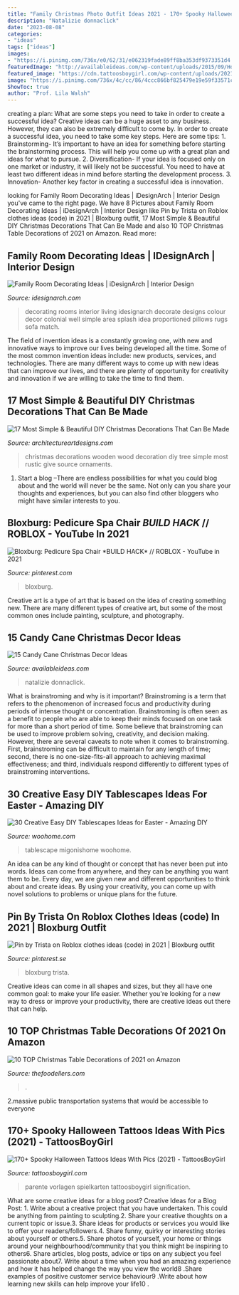 ```yaml
---
title: "Family Christmas Photo Outfit Ideas 2021 - 170+ Spooky Halloween Tattoos Ideas With Pics (2021)"
description: "Natalizie donnaclick"
date: "2023-08-08"
categories:
- "ideas"
tags: ["ideas"]
images:
- "https://i.pinimg.com/736x/e0/62/31/e062319fade89ff8ba353df9373351d4.jpg"
featuredImage: "http://availableideas.com/wp-content/uploads/2015/09/Homemade-Christmas-Decorations-with-candy-cane-christmas-sweets.jpg"
featured_image: "https://cdn.tattoosboygirl.com/wp-content/uploads/2021/08/Halloween-Tattoo-designs-139.jpg"
image: "https://i.pinimg.com/736x/4c/cc/86/4ccc866bf825479e19e59f33571c6332.jpg"
ShowToc: true
author: "Prof. Lila Walsh"
---
```



creating a plan: What are some steps you need to take in order to create a successful idea?
Creative ideas can be a huge asset to any business. However, they can also be extremely difficult to come by. In order to create a successful idea, you need to take some key steps. Here are some tips: 1. Brainstorming- It’s important to have an idea for something before starting the brainstorming process. This will help you come up with a great plan and ideas for what to pursue. 2. Diversification- If your idea is focused only on one market or industry, it will likely not be successful. You need to have at least two different ideas in mind before starting the development process. 3. Innovation- Another key factor in creating a successful idea is innovation.

	

		
looking for Family Room Decorating Ideas | iDesignArch | Interior Design you've came to the right page. We have 8 Pictures about Family Room Decorating Ideas | iDesignArch | Interior Design like Pin by Trista on Roblox clothes ideas (code) in 2021 | Bloxburg outfit, 17 Most Simple &amp; Beautiful DIY Christmas Decorations That Can Be Made and also 10 TOP Christmas Table Decorations of 2021 on Amazon. Read more:
		
    
## Family Room Decorating Ideas | IDesignArch | Interior Design

<img loading=lazy src="https://www.idesignarch.com/wp-content/uploads/Family-Room-Decorating-Ideas_3.jpg" onerror="this.onerror=null;this.src='https://tse4.mm.bing.net/th?id=OIP.f7v0uGtLd3qNuY8U6UnLtwHaJL&amp;pid=15.1';" alt="Family Room Decorating Ideas | iDesignArch | Interior Design">

_Source: idesignarch.com_

>decorating rooms interior living idesignarch decorate designs colour decor colonial well simple area splash idea proportioned pillows rugs sofa match. 

	

The field of invention ideas is a constantly growing one, with new and innovative ways to improve our lives being developed all the time. Some of the most common invention ideas include: new products, services, and technologies. There are many different ways to come up with new ideas that can improve our lives, and there are plenty of opportunity for creativity and innovation if we are willing to take the time to find them.

    
## 17 Most Simple &amp; Beautiful DIY Christmas Decorations That Can Be Made

<img loading=lazy src="https://www.architectureartdesigns.com/wp-content/uploads/2015/11/875.jpg" onerror="this.onerror=null;this.src='https://tse3.mm.bing.net/th?id=OIP.bbAeDZpaUKM6V-mduJ-2ewHaIb&amp;pid=15.1';" alt="17 Most Simple &amp; Beautiful DIY Christmas Decorations That Can Be Made">

_Source: architectureartdesigns.com_

>christmas decorations wooden wood decoration diy tree simple most rustic give source ornaments. 

	

1. Start a blog –There are endless possibilities for what you could blog about and the world will never be the same. Not only can you share your thoughts and experiences, but you can also find other bloggers who might have similar interests to you. 

    
## Bloxburg: Pedicure Spa Chair *BUILD HACK* // ROBLOX - YouTube In 2021

<img loading=lazy src="https://i.pinimg.com/736x/4c/cc/86/4ccc866bf825479e19e59f33571c6332.jpg" onerror="this.onerror=null;this.src='https://tse2.mm.bing.net/th?id=OIP.YZpGSrkYyWgDgA7rrsfIOgHaEK&amp;pid=15.1';" alt="Bloxburg: Pedicure Spa Chair *BUILD HACK* // ROBLOX - YouTube in 2021">

_Source: pinterest.com_

>bloxburg. 

	

Creative art is a type of art that is based on the idea of creating something new. There are many different types of creative art, but some of the most common ones include painting, sculpture, and photography.

    
## 15 Candy Cane Christmas Decor Ideas

<img loading=lazy src="http://availableideas.com/wp-content/uploads/2015/09/Homemade-Christmas-Decorations-with-candy-cane-christmas-sweets.jpg" onerror="this.onerror=null;this.src='https://tse1.mm.bing.net/th?id=OIP.PdvpF7do-rjnnOYIPRJ82AHaLH&amp;pid=15.1';" alt="15 Candy Cane Christmas Decor Ideas">

_Source: availableideas.com_

>natalizie donnaclick. 

	

What is brainstroming and why is it important?
Brainstroming is a term that refers to the phenomenon of increased focus and productivity during periods of intense thought or concentration. Brainstroming is often seen as a benefit to people who are able to keep their minds focused on one task for more than a short period of time. Some believe that brainstroming can be used to improve problem solving, creativity, and decision making. However, there are several caveats to note when it comes to brainstroming. First, brainstroming can be difficult to maintain for any length of time; second, there is no one-size-fits-all approach to achieving maximal effectiveness; and third, individuals respond differently to different types of brainstroming interventions.

    
## 30 Creative Easy DIY Tablescapes Ideas For Easter - Amazing DIY

<img loading=lazy src="https://www.woohome.com/wp-content/uploads/2014/04/diy-easter-Tablescapes-4.jpg" onerror="this.onerror=null;this.src='https://tse2.mm.bing.net/th?id=OIP.5ipwIpC2gcWLkwMoIzL4hAHaLG&amp;pid=15.1';" alt="30 Creative Easy DIY Tablescapes Ideas for Easter - Amazing DIY">

_Source: woohome.com_

>tablescape migonishome woohome. 

	

An idea can be any kind of thought or concept that has never been put into words. Ideas can come from anywhere, and they can be anything you want them to be. Every day, we are given new and different opportunities to think about and create ideas. By using your creativity, you can come up with novel solutions to problems or unique plans for the future.

    
## Pin By Trista On Roblox Clothes Ideas (code) In 2021 | Bloxburg Outfit

<img loading=lazy src="https://i.pinimg.com/736x/e0/62/31/e062319fade89ff8ba353df9373351d4.jpg" onerror="this.onerror=null;this.src='https://tse4.mm.bing.net/th?id=OIP.cn5pXCtYgkL-0qrMhaZC_QHaFL&amp;pid=15.1';" alt="Pin by Trista on Roblox clothes ideas (code) in 2021 | Bloxburg outfit">

_Source: pinterest.se_

>bloxburg trista. 

	

Creative ideas can come in all shapes and sizes, but they all have one common goal: to make your life easier. Whether you're looking for a new way to dress or improve your productivity, there are creative ideas out there that can help.

    
## 10 TOP Christmas Table Decorations Of 2021 On Amazon

<img loading=lazy src="https://thefoodellers.com/wp-content/uploads/2020/10/christmas-table-decorations-scaled.jpeg" onerror="this.onerror=null;this.src='https://tse4.mm.bing.net/th?id=OIP.g2wHoKRwQNW6z7d69pQqtwHaLH&amp;pid=15.1';" alt="10 TOP Christmas Table Decorations of 2021 on Amazon">

_Source: thefoodellers.com_

>. 

	

2.massive public transportation systems that would be accessible to everyone

    
## 170+ Spooky Halloween Tattoos Ideas With Pics (2021) - TattoosBoyGirl

<img loading=lazy src="https://cdn.tattoosboygirl.com/wp-content/uploads/2021/08/Halloween-Tattoo-designs-139.jpg" onerror="this.onerror=null;this.src='https://tse4.mm.bing.net/th?id=OIP.66cZf6iUYfM_EgTjBui-FwHaJQ&amp;pid=15.1';" alt="170+ Spooky Halloween Tattoos Ideas With Pics (2021) - TattoosBoyGirl">

_Source: tattoosboygirl.com_

>parente vorlagen spielkarten tattoosboygirl signification. 

	

What are some creative ideas for a blog post?
Creative Ideas for a Blog Post: 1. Write about a creative project that you have undertaken. This could be anything from painting to sculpting.2. Share your creative thoughts on a current topic or issue.3. Share ideas for products or services you would like to offer your readers/followers.4. Share funny, quirky or interesting stories about yourself or others.5. Share photos of yourself, your home or things around your neighbourhood/community that you think might be inspiring to others6. Share articles, blog posts, advice or tips on any subject you feel passionate about7. Write about a time when you had an amazing experience and how it has helped change the way you view the world8 .Share examples of positive customer service behaviour9 .Write about how learning new skills can help improve your life10 .

